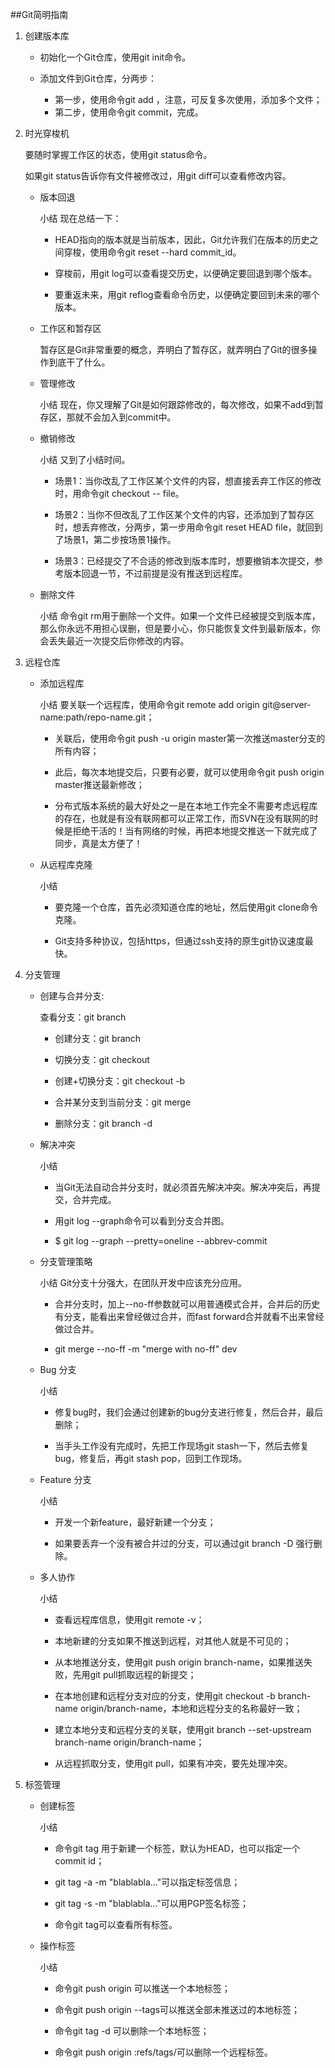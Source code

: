 ##Git简明指南

1. 创建版本库

	* 初始化一个Git仓库，使用git init命令。

	* 添加文件到Git仓库，分两步：
		- 第一步，使用命令git add <file>，注意，可反复多次使用，添加多个文件；
		- 第二步，使用命令git commit，完成。

2. 时光穿梭机

    要随时掌握工作区的状态，使用git status命令。

    如果git status告诉你有文件被修改过，用git diff可以查看修改内容。

    * 版本回退
 
		小结 现在总结一下：


        - HEAD指向的版本就是当前版本，因此，Git允许我们在版本的历史之间穿梭，使用命令git reset --hard commit_id。


        - 穿梭前，用git log可以查看提交历史，以便确定要回退到哪个版本。


        - 要重返未来，用git reflog查看命令历史，以便确定要回到未来的哪个版本。

    * 工作区和暂存区
    
    	暂存区是Git非常重要的概念，弄明白了暂存区，就弄明白了Git的很多操作到底干了什么。


    * 管理修改
  
		小结
		现在，你又理解了Git是如何跟踪修改的，每次修改，如果不add到暂存区，那就不会加入到commit中。

    * 撤销修改
 
		小结 又到了小结时间。

		- 场景1：当你改乱了工作区某个文件的内容，想直接丢弃工作区的修改时，用命令git checkout -- file。

    	- 场景2：当你不但改乱了工作区某个文件的内容，还添加到了暂存区时，想丢弃修改，分两步，第一步用命令git reset HEAD file，就回到了场景1，第二步按场景1操作。

  	 	- 场景3：已经提交了不合适的修改到版本库时，想要撤销本次提交，参考版本回退一节，不过前提是没有推送到远程库。

    * 删除文件
   
		小结
		命令git rm用于删除一个文件。如果一个文件已经被提交到版本库，那么你永远不用担心误删，但是要小心，你只能恢复文件到最新版本，你会丢失最近一次提交后你修改的内容。

3. 远程仓库
    * 添加远程库
   
		小结
		要关联一个远程库，使用命令git remote add origin git@server-name:path/repo-name.git；


    	- 关联后，使用命令git push -u origin master第一次推送master分支的所有内容；


    	- 此后，每次本地提交后，只要有必要，就可以使用命令git push origin master推送最新修改；


    	- 分布式版本系统的最大好处之一是在本地工作完全不需要考虑远程库的存在，也就是有没有联网都可以正常工作，而SVN在没有联网的时候是拒绝干活的！当有网络的时候，再把本地提交推送一下就完成了同步，真是太方便了！

    * 从远程库克隆
 
		小结
		- 要克隆一个仓库，首先必须知道仓库的地址，然后使用git clone命令克隆。

    	- Git支持多种协议，包括https，但通过ssh支持的原生git协议速度最快。

4. 分支管理
    * 创建与合并分支:
   
		查看分支：git branch

    	- 创建分支：git branch <name>

    	- 切换分支：git checkout <name>

    	- 创建+切换分支：git checkout -b <name>

    	- 合并某分支到当前分支：git merge <name>

   		- 删除分支：git branch -d <name>

	* 解决冲突

		小结
		- 当Git无法自动合并分支时，就必须首先解决冲突。解决冲突后，再提交，合并完成。


		- 用git log --graph命令可以看到分支合并图。

    	- $ git log --graph --pretty=oneline --abbrev-commit

    * 分支管理策略
   
		小结
		Git分支十分强大，在团队开发中应该充分应用。


		- 合并分支时，加上--no-ff参数就可以用普通模式合并，合并后的历史有分支，能看出来曾经做过合并，而fast forward合并就看不出来曾经做过合并。

    	- git merge --no-ff -m "merge with no-ff" dev

    * Bug 分支
   
		小结
		- 修复bug时，我们会通过创建新的bug分支进行修复，然后合并，最后删除；


		- 当手头工作没有完成时，先把工作现场git stash一下，然后去修复bug，修复后，再git stash pop，回到工作现场。

    * Feature 分支
    
    	小结
		- 开发一个新feature，最好新建一个分支；


		- 如果要丢弃一个没有被合并过的分支，可以通过git branch -D <name>强行删除。

    * 多人协作
   
  
		小结

        - 查看远程库信息，使用git remote -v；


        - 本地新建的分支如果不推送到远程，对其他人就是不可见的；


        - 从本地推送分支，使用git push origin branch-name，如果推送失败，先用git pull抓取远程的新提交；


        - 在本地创建和远程分支对应的分支，使用git checkout -b branch-name origin/branch-name，本地和远程分支的名称最好一致；


        - 建立本地分支和远程分支的关联，使用git branch --set-upstream branch-name origin/branch-name；


        - 从远程抓取分支，使用git pull，如果有冲突，要先处理冲突。

5. 标签管理
    * 创建标签
   
  		小结

        - 命令git tag <name>用于新建一个标签，默认为HEAD，也可以指定一个commit id；


        - git tag -a <tagname> -m "blablabla..."可以指定标签信息；


        - git tag -s <tagname> -m "blablabla..."可以用PGP签名标签；


        - 命令git tag可以查看所有标签。
    * 操作标签
   
		小结

        - 命令git push origin <tagname>可以推送一个本地标签；


        - 命令git push origin --tags可以推送全部未推送过的本地标签；


        - 命令git tag -d <tagname>可以删除一个本地标签；


        - 命令git push origin :refs/tags/<tagname>可以删除一个远程标签。